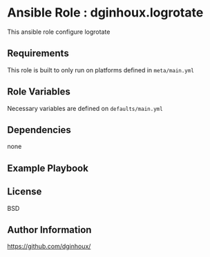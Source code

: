 Ansible Role : dginhoux.logrotate
=========

This ansible role configure logrotate


Requirements
------------

This role is built to only run on platforms defined in `meta/main.yml`


Role Variables
--------------

Necessary variables are defined on `defaults/main.yml`


Dependencies
------------

none


Example Playbook
----------------



License
-------

BSD


Author Information
------------------

https://github.com/dginhoux/
